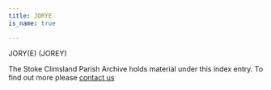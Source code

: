 ```yaml
---
title: JORYE
is_name: true

---
```


JORY(E) (JOREY)


The Stoke Climsland Parish Archive holds material under this index entry. To find out more please [contact us](/contact/)
